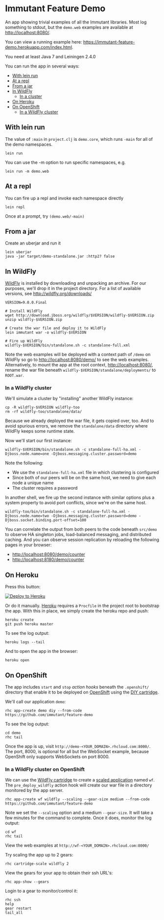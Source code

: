 # Immutant Feature Demo

An app showing trivial examples of all the Immutant libraries. Most
log something to stdout, but the `demo.web` examples are available at
<http://localhost:8080/>.

You can view a running example here:
<https://immutant-feature-demo.herokuapp.com/index.html>.

You need at least Java 7 and Leiningen 2.4.0

You can run the app in several ways:

* [With lein run](#with-lein-run)
* [At a repl](#at-a-repl)
* [From a jar](#from-a-jar)
* [In WildFly](#in-wildfly)
    * [In a cluster](#in-a-wildfly-cluster)
* [On Heroku](#on-heroku)
* [On OpenShift](#on-openshift)
    * [In a WildFly cluster](#in-a-wildfly-cluster-on-openshift)

## With lein run

The value of `:main` in `project.clj` is `demo.core`, which runs
`-main` for all of the demo namespaces.

    lein run

You can use the -m option to run specific namespaces, e.g.

    lein run -m demo.web

## At a repl

You can fire up a repl and invoke each namespace directly

    lein repl

Once at a prompt, try `(demo.web/-main)`

## From a jar

Create an uberjar and run it

    lein uberjar
    java -jar target/demo-standalone.jar :http2? false

## In WildFly

[WildFly](http://wildfly.org) is installed by downloading and
unpacking an archive. For our purposes, we'll drop it in the project
directory. For a list of available versions, see
<http://wildfly.org/downloads/>

    VERSION=9.0.0.Final

    # Install WildFly
    wget http://download.jboss.org/wildfly/$VERSION/wildfly-$VERSION.zip
    unzip wildfly-$VERSION.zip

    # Create the war file and deploy it to WildFly
    lein immutant war -o wildfly-$VERSION

    # Fire up WildFly
    wildfly-$VERSION/bin/standalone.sh -c standalone-full.xml

Note the web examples will be deployed with a context path of `/demo`
on WildFly so go to <http://localhost:8080/demo/> to see the web
examples. Alternatively, to mount the app at the root context,
<http://localhost:8080/>, rename the war file beneath
`wildfly-$VERSION/standalone/deployments/` to `ROOT.war`.

### In a WildFly cluster

We'll simulate a cluster by "installing" another WildFly instance:

    cp -R wildfly-$VERSION wildfly-too
    rm -rf wildfly-too/standalone/data/

Because we already deployed the war file, it gets copied over, too.
And to avoid spurious errors, we remove the `standalone/data`
directory where WildFly keeps some runtime state.

Now we'll start our first instance:

    wildfly-$VERSION/bin/standalone.sh -c standalone-full-ha.xml -Djboss.node.name=one -Djboss.messaging.cluster.password=demo

Note the following:

* We use the `standalone-full-ha.xml` file in which clustering is
  configured
* Since both of our peers will be on the same host, we need to
  give each node a unique name
* The cluster requires a password

In another shell, we fire up the second instance with similar options
plus a system property to avoid port conflicts, since we're on the
same host.

    wildfly-too/bin/standalone.sh -c standalone-full-ha.xml -Djboss.node.name=two -Djboss.messaging.cluster.password=demo -Djboss.socket.binding.port-offset=100

You can correlate the output from both peers to the code beneath
`src/demo` to observe HA singleton jobs, load-balanced messaging, and
distributed caching. And you can observe session replication by
reloading the following pages in your browser:

* <http://localhost:8080/demo/counter>
* <http://localhost:8180/demo/counter>

## On Heroku

Press this button:

[![Deploy to Heroku](https://www.herokucdn.com/deploy/button.png)](https://heroku.com/deploy)

Or do it manually. [Heroku](http://heroku.com) requires a `Procfile` in the project 
root to bootstrap the app. With this in place, we simply create the heroku repo 
and push:

    heroku create
    git push heroku master

To see the log output:

    heroku logs --tail

And to open the app in the browser:

    heroku open

## On OpenShift

The app includes `start` and `stop` *action hooks* beneath the
`.openshift/` directory that enable it to be deployed on
[OpenShift](http://openshift.com) using the
[DIY cartridge](https://developers.openshift.com/en/diy-overview.html).

We'll call our application `demo`:

    rhc app-create demo diy --from-code https://github.com/immutant/feature-demo

To see the log output:

    cd demo
    rhc tail

Once the app is up, visit
`http://demo-<YOUR_DOMAIN>.rhcloud.com:8000/`. The port, 8000, is
optional for all but the WebSocket example, because OpenShift only
supports WebSockets on port 8000.

### In a WildFly cluster on OpenShift

We can use the
[WildFly cartridge](https://developers.openshift.com/en/wildfly-overview.html)
to create a
[scaled application](https://developers.openshift.com/en/overview-platform-features.html#scaling)
named `wf`. The `pre_deploy_wildfly` action hook will create our war
file in a directory monitored by the app server.

    rhc app-create wf wildfly --scaling --gear-size medium --from-code https://github.com/immutant/feature-demo

Note we set the `--scaling` option and a medium `--gear-size`. It will
take a few minutes for the command to complete. Once it does, monitor
the log output:

    cd wf
    rhc tail

View the web examples at `http://wf-<YOUR_DOMAIN>.rhcloud.com:8000/`

Try scaling the app up to 2 gears:

    rhc cartridge-scale wildfly 2

View the gears for your app to obtain their ssh URL's:

    rhc app-show --gears

Login to a gear to monitor/control it:

    rhc ssh
    help
    gear restart
    tail_all
